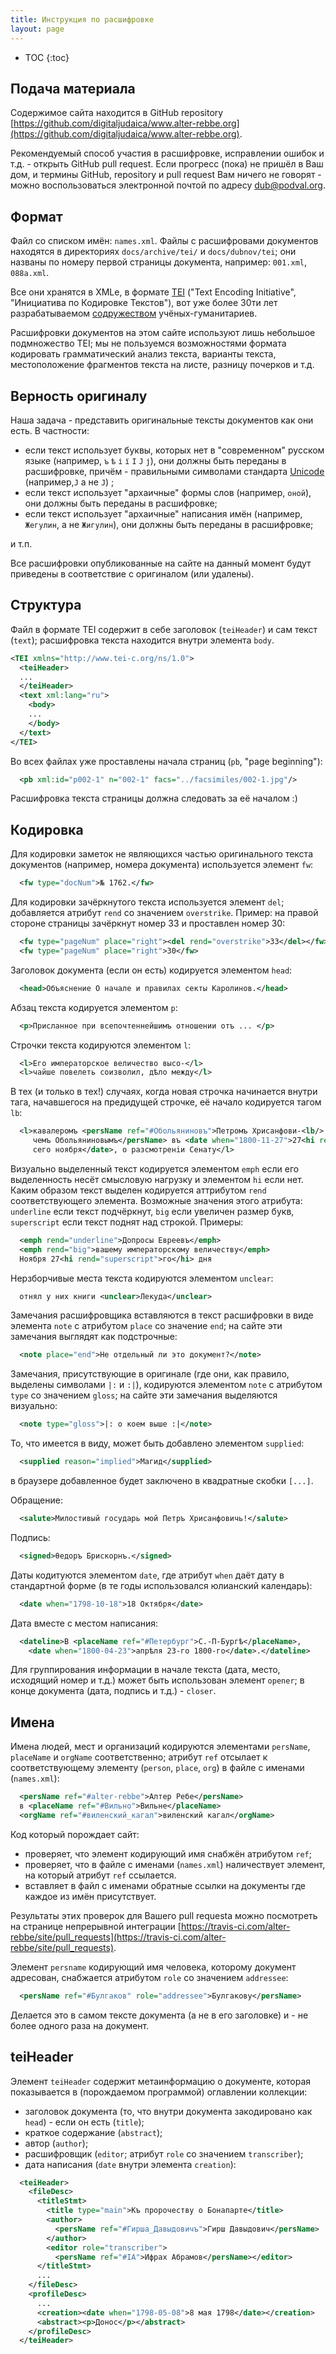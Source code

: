 ```yaml
---
title: Инструкция по расшифровке
layout: page
---
```


* TOC
{:toc}
## Подача материала ##

Содержимое сайта находится в GitHub repository
[https://github.com/digitaljudaica/www.alter-rebbe.org](https://github.com/digitaljudaica/www.alter-rebbe.org).

Рекомендуемый способ участия в расшифровке, исправлении ошибок и т.д. - открыть GitHub pull request.
Если прогресс (пока) не пришёл в Ваш дом, и термины GitHub, repository и pull request Вам ничего не
говорят - можно воспользоваться электронной почтой по адресу [dub@podval.org](mailto:dub@podval.org).

## Формат ##

Файл со списком имён: `names.xml`.
Файлы с расшифровами документов находятся в директориях `docs/archive/tei/` и `docs/dubnov/tei`;
они названы по номеру первой страницы документа, например: `001.xml`, `088a.xml`.

Все они хранятся в XMLе, в формате [TEI](https://www.tei-c.org/release/doc/tei-p5-doc/en/html/)
("Text Encoding Initiative", "Инициатива по Кодировке Текстов"), вот уже более 30ти лет
разрабатываемом [содружеством](https://tei-c.org/) учёных-гуманитариев.

Расшифровки документов на этом сайте используют лишь небольшое подмножество TEI;
мы не пользуемся возможностями формата кодировать грамматический анализ текста,
варианты текста, местоположение фрагментов текста на листе, разницу почерков и т.д.

## Верность оригиналу ##

Наша задача - представить оригинальные тексты документов как они есть. В частности:

- если текст использует буквы, которых нет в "современном" русском языке
  (например, `ъ` `ѣ` `і` `ї` `І` `Ј` `ј`), они должны быть переданы в расшифровке, причём -
  правильными символами стандарта [Unicode](https://www.unicode.org/charts/PDF/U0400.pdf)
  (например,`Ј` а не `J`) ;
- если текст использует "архаичные" формы слов
  (например, `оной`), они должны быть переданы в расшифровке;
- если текст использует "архаичные" написания имён
  (например, `Жегулин`, а не `Жигулин`), они должны быть переданы в расшифровке;
     
и т.п.

Все расшифровки опубликованные на сайте на данный момент будут приведены в соответствие
с оригиналом (или удалены).  

## Структура ##

Файл в формате TEI содержит в себе заголовок (`teiHeader`) и сам текст (`text`);
расшифровка текста находится внутри элемента `body`.

```xml
<TEI xmlns="http://www.tei-c.org/ns/1.0">
  <teiHeader>
  ...
  </teiHeader>
  <text xml:lang="ru">
    <body>
    ...
    </body>
  </text>
</TEI>
```

Во всех файлах уже проставлены начала страниц (`pb`, "page beginning"):
```xml
  <pb xml:id="p002-1" n="002-1" facs="../facsimiles/002-1.jpg"/>
```
Расшифровка текста страницы должна следовать за её началом :)

## Кодировка ##

Для кодировки заметок не являющихся частью оригинального текста документов (например, номера
документа) используется элемент `fw`:
```xml
  <fw type="docNum">№ 1762.</fw>
```

Для кодировки зачёркнутого текста используется элемент `del`; добавляется атрибут
`rend` со значением `overstrike`. Пример: на правой стороне страницы зачёркнут номер 33 и
проставлен номер 30:
```xml
  <fw type="pageNum" place="right"><del rend="overstrike">33</del></fw>
  <fw type="pageNum" place="right">30</fw>
```

Заголовок документа (если он есть) кодируется элементом `head`:
```xml
  <head>Объяснение О начале и правилах секты Каролинов.</head>
```

Абзац текста кодируется элементом `p`:
```xml
  <p>Присланное при всепочтеннейшимъ отношении отъ ... </p>
```

Строчки текста кодируются элементом `l`:
```xml
  <l>Его императорское величество высо-</l>
  <l>чайше повелеть соизволил, дѣло между</l>
```

В тех (и только в тех!) случаях, когда новая строчка начинается внутри тага, начавшегося на
предидущей строчке, её начало кодируется тагом `lb`:
```xml
  <l>кавалеромъ <persName ref="#Обольяниновъ">Петромъ Хрисанфови-<lb/>
     чемъ Обольяниновымъ</persName> въ <date when="1800-11-27">27<hi rend="superscript">й</hi> день<lb/>
     сего ноября</date>, о разсмотренiи Сенату</l>
```

Визуально выделенный текст кодируется элементом `emph` если его выделенность несёт смысловую нагрузку и
элементом `hi` если нет. Каким образом текст выделен кодируется аттрибутом `rend` соответствующего элемента.
Возможные значения этого атрибута: `underline` если текст подчёркнут, `big` если увеличен размер букв,
`superscript` если текст поднят над строкой. Примеры:
```xml
  <emph rend="underline">Допросы Евреевъ</emph>
  <emph rend="big">вашему императорскому величеству</emph>
  Ноября 27<hi rend="superscript">го</hi> дня
``` 

Нерзборчивые места текста кодируются элементом `unclear`:
```xml
  отнял у них книги <unclear>Лекуда</unclear>
```

Замечания расшифровщика вставляются в текст расшифровки в виде элемента `note` с атрибутом `place`
со значение `end`; на сайте эти замечания выглядят как подстрочные:
```xml
  <note place="end">Не отдельный ли это документ?</note>
```

Замечания, присутствующие в оригинале (где они, как правило, выделены символами `|:` и `:|`),
кодируются элементом `note` с атрибутом `type` со значением `gloss`; на сайте эти замечания выделяются
визуально:
```xml
  <note type="gloss">|: о коем выше :|</note>
```

То, что имеется в виду, может быть добавлено элементом `supplied`:
```xml
  <supplied reason="implied">Магид</supplied>
```
в браузере добавленное будет заключено в квадратные скобки `[...]`.

Обращение:
```xml
  <salute>Милостивый государь мой Петръ Хрисанфовичь!</salute>
```

Подпись:
```xml
  <signed>θедоръ Брискорнъ.</signed>
```

Даты кодитуются элементом `date`, где атрибут `when` даёт дату в стандартной форме (в те годы использовался
юлианский календарь):
```xml
  <date when="1798-10-18">18 Октября</date>
```

Дата вместе с местом написания:
```xml
  <dateline>В <placeName ref="#Петербург">С.-П-Бургѣ</placeName>,
    <date when="1800-04-23">апрѣля 23-го 1800-го</date>.</dateline>
```

Для группирования информации в начале текста (дата, место, исходящий номер и т.д.) может быть использован
элемент `opener`; в конце документа (дата, подпись и т.д.) - `closer`.


## Имена ##

Имена людей, мест и организаций кодируются элементами `persName`, `placeName` и `orgName`
соответственно; атрибут `ref` отсылает к соответствующему элементу
(`person`, `place`, `org`) в файле с именами (`names.xml`):
```xml
  <persName ref="#alter-rebbe">Алтер Ребе</persName>
  в <placeName ref="#Вильно">Вильне</placeName>
  <orgName ref="#виленский_кагал">виленский кагал</orgName>
```

Код который порождает сайт:
- проверяет, что элемент кодирующий имя снабжён атрибутом `ref`;
- проверяет, что в файле с именами (`names.xml`) наличествует элемент, на который атрибут `ref` ссылается.
- вставляет в файл с именами обратные ссылки на документы где каждое из имён присутствует.

Результаты этих проверок для Вашего pull requestа можно посмотреть на странице непрерывной
интеграции [https://travis-ci.com/alter-rebbe/site/pull_requests](https://travis-ci.com/alter-rebbe/site/pull_requests). 

Элемент `persname` кодирующий имя человека, которому документ адресован, снабжается атрибутом `role`
со значением `addressee`:
```xml
  <persName ref="#Булгаков" role="addressee">Булгакову</persName>
```
Делается это в самом тексте документа (а не в его заголовке) и - не более одного раза на документ.

## teiHeader ##

Элемент `teiHeader` содержит метаинформацию о документе, которая показывается в (порождаемом программой) оглавлении
коллекции:
- заголовок документа (то, что внутри документа закодировано как `head`) - если он есть (`title`); 
- краткое содержание (`abstract`);
- автор (`author`);
- расшифровщик (`editor`; атрибут `role` со значением `transcriber`);
- дата написания (`date` внутри элемента `creation`):

```xml
  <teiHeader>
    <fileDesc>
      <titleStmt>
        <title type="main">Къ пророчеству о Бонапарте</title>
        <author>
          <persName ref="#Гирша_Давыдовичъ">Гирш Давыдович</persName>
        </author>
        <editor role="transcriber">
          <persName ref="#IA">Ифрах Абрамов</persName></editor>
      </titleStmt>
      ...
    </fileDesc>
    <profileDesc>
      ...
      <creation><date when="1798-05-08">8 мая 1798</date></creation>
      <abstract><p>Донос</p></abstract>
    </profileDesc>
  </teiHeader>
```

<script type="module">
  window.name = "collectionViewer"
</script>
